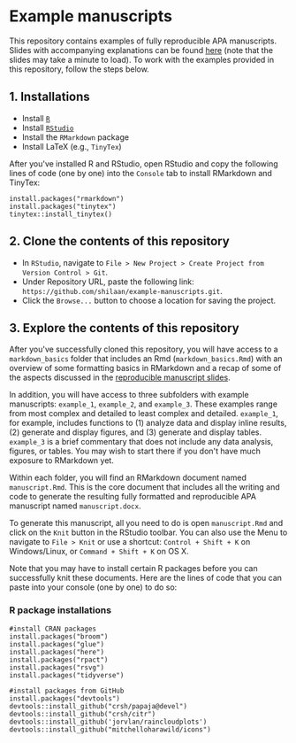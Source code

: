 # Example manuscripts

This repository contains examples of fully reproducible APA manuscripts. Slides with accompanying explanations can be found [here](https://shilaan-apa.netlify.app) (note that the slides may take a minute to load). To work with the examples provided in this repository, follow the steps below.  

## 1. Installations

- Install [`R`](https://cran.r-project.org/mirrors.html)
- Install [`RStudio`](https://www.rstudio.com/products/rstudio/download/)
- Install the `RMarkdown` package  
- Install LaTeX (e.g., `TinyTex`)  

After you've installed R and RStudio, open RStudio and copy the following lines of code (one by one) into the `Console` tab to install RMarkdown and TinyTex: 

`install.packages("rmarkdown")`  
`install.packages("tinytex")`   
`tinytex::install_tinytex()`   

## 2. Clone the contents of this repository

- In `RStudio`, navigate to `File > New Project > Create Project from Version Control > Git`.  
- Under Repository URL, paste the following link: `https://github.com/shilaan/example-manuscripts.git`. 
- Click the `Browse...` button to choose a location for saving the project. 

## 3. Explore the contents of this repository 

After you've successfully cloned this repository, you will have access to a `markdown_basics` folder that includes an Rmd (`markdown_basics.Rmd`) with an overview of some formatting basics in RMarkdown and a recap of some of the aspects discussed in the [reproducible manuscript slides](https://shilaan-apa.netlify.app).  

In addition, you will have access to three subfolders with example manuscripts: `example_1`, `example_2`, and `example_3`. These examples range from most complex and detailed to least complex and detailed. `example_1`, for example, includes functions to (1) analyze data and display inline results, (2) generate and display figures, and (3) generate and display tables. `example_3` is a brief commentary that does not include any data analysis, figures, or tables. You may wish to start there if you don't have much exposure to RMarkdown yet.  

Within each folder, you will find an RMarkdown document named `manuscript.Rmd`. This is the core document that includes all the writing and code to generate the resulting fully formatted and reproducible APA manuscript named `manuscript.docx`.  

To generate this manuscript, all you need to do is open `manuscript.Rmd` and click on the `Knit` button in the RStudio toolbar. You can also use the Menu to navigate to `File > Knit` or use a shortcut: `Control + Shift + K` on Windows/Linux, or `Command + Shift + K` on OS X.  

Note that you may have to install certain R packages before you can successfully knit these documents. Here are the lines of code that you can paste into your console (one by one) to do so: 

### R package installations
```
#install CRAN packages  
install.packages("broom")  
install.packages("glue")  
install.packages("here")  
install.packages("rpact")  
install.packages("rsvg")  
install.packages("tidyverse")  

#install packages from GitHub  
install.packages("devtools")  
devtools::install_github("crsh/papaja@devel")  
devtools::install_github("crsh/citr")   
devtools::install_github('jorvlan/raincloudplots')  
devtools::install_github("mitchelloharawild/icons")  
```
